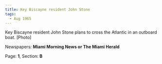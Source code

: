 ```yaml
---  
title: Key Biscayne resident John Stone  
tags:  
  - Aug 1965  
---  
```

  
Key Biscayne resident John Stone plans to cross the Atlantic in an outboard boat. [Photo]  
  
Newspapers: **Miami Morning News or The Miami Herald**  
  
Page: **1**, Section: **B** 
